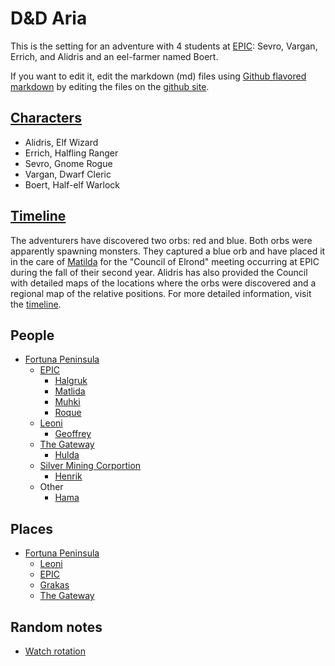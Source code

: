 # D&D Aria

This is the setting for an adventure with 4 students at [EPIC](places/epic.html): Sevro, Vargan, Errich, and Alidris and an eel-farmer named Boert.




If you want to edit it, edit the markdown (md) files using 
[Github flavored markdown](https://github.com/adam-p/markdown-here/wiki/Markdown-Cheatsheet)
by editing the files on the 
[github site](https://github.com/dndManager/dndAria).

## [Characters](characters.html)

- Alidris, Elf Wizard
- Errich, Halfling Ranger
- Sevro, Gnome Rogue
- Vargan, Dwarf Cleric
- Boert, Half-elf Warlock

## [Timeline](timeline.html)

The adventurers have discovered two orbs: red and blue. 
Both orbs were apparently spawning monsters. 
They captured a blue orb and have placed it in the care of 
[Matilda](people/matilda.html) for the "Council of Elrond" meeting occurring
at EPIC during the fall of their second year. 
Alidris has also provided the Council with detailed maps of the locations 
where the orbs were discovered and a regional map of the relative positions.
For more detailed information, visit the [timeline](timeline.html).

## People


- [Fortuna Peninsula](places/fortuna.html)
  - [EPIC](places/epic.html)
    - [Halgruk](people/halgruk.html)
    - [Matlida](people/matilda.html)
    - [Muhki](people/muhki.html)
    - [Roque](people/roque.html)
  - [Leoni](places/leoni.html)
    - [Geoffrey](people/geoffrey.html)
  - [The Gateway](places/gateway.html)
    - [Hulda](people/hulda.html)
  - [Silver Mining Corportion](places/smc.html)
    - [Henrik](people/henrik.html)
  - Other
    - [Hama](people/hama.html)

## Places

- [Fortuna Peninsula](places/fortuna.html)
  - [Leoni](places/leoni.html)
  - [EPIC](places/epic.html)
  - [Grakas](places/grakas.html)
  - [The Gateway](places/gateway.html)

## Random notes

- [Watch rotation](notes/watch.html)
